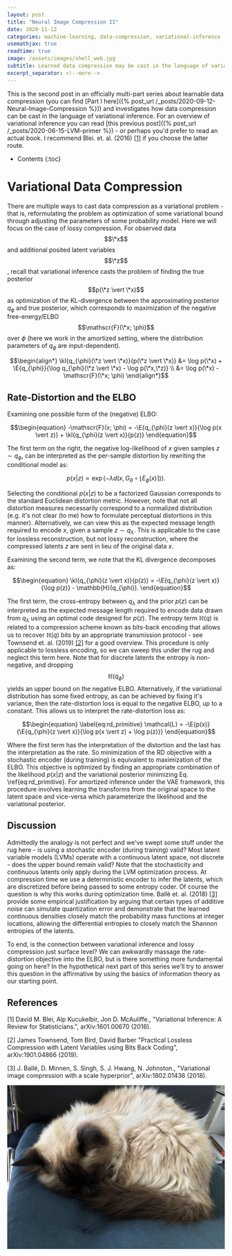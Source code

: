 ```yaml
---
layout: post
title: "Neural Image Compression II"
date: 2020-11-12
categories: machine-learning, data-compression, variational-inference
usemathjax: true
readtime: true
image: /assets/images/shell_web.jpg
subtitle: Learned data compression may be cast in the language of variational inference. We'll study this analogy for lossy compression, which leads us to learnable compression schemes based on latent variable models, generalizing autoencoder-based methods. 
excerpt_separator: <!--more-->
---
```


This is the second post in an officially multi-part series about learnable data compression (you can find [Part I here]({% post_url /_posts/2020-09-12-Neural-Image-Compression %})) and investigates how data compression can be cast in the language of variational inference. For an overview of variational inference you can read [this previous post]({% post_url /_posts/2020-06-15-LVM-primer %}) - or perhaps you'd prefer to read an actual book. I recommend Blei. et. al. (2016) [[1]](#1) if you choose the latter route. <!--more-->

* Contents
{:toc}

# Variational Data Compression
There are multiple ways to cast data compression as a variational problem - that is, reformulating the problem as optimization of some variational bound through adjusting the parameters of some probability model. Here we will focus on the case of lossy compression. For observed data $$\*x$$ and additional posited latent variables $$\*z$$, recall that variational inference casts the problem of finding the true posterior $$p(\*z \vert \*x)$$ as optimization of the KL-divergence between the approximating posterior $q_{\phi}$ and true posterior, which corresponds to maximization of the negative free-energy/ELBO $$\mathscr{F}(\*x; \phi)$$ over $\phi$ (here we work in the amortized setting, where the distribution parameters of $q_{\phi}$ are input-dependent).

$$\begin{align*}
    \kl{q_{\phi}(\*z \vert \*x)}{p(\*z \vert \*x)} &= \log p(\*x) + \E{q_{\phi}}{\log q_{\phi}(\*z \vert \*x) - \log  p(\*x,\*z)} \\
    &= \log p(\*x) - \mathscr{F}(\*x; \phi) 
\end{align*}$$

## Rate-Distortion and the ELBO

Examining one possible form of the (negative) ELBO:

$$\begin{equation}
    -\mathscr{F}(x; \phi) = -\E{q_{\phi}(z \vert x)}{\log p(x \vert z)} + \kl{q_{\phi}(z \vert x)}{p(z)}
\end{equation}$$

The first term on the right, the negative log-likelihood of $x$ given samples $z \sim q_{\phi}$, can be interpreted as the per-sample distortion by rewriting the conditional model as:

$$\begin{equation}
    p(x \vert z) \propto \exp\left(- \lambda d\left(x,G_{\theta} \circ  \lfloor E_{\phi}(x) \rceil\right)\right).
\end{equation}$$

Selecting the conditional $p(x \vert z)$ to be a factorized Gaussian corresponds to the standard Euclidean distortion metric. However, note that not all distortion measures necessarily correspond to a normalized distribution (e.g. it's not clear (to me) how to formulate perceptual distortions in this manner). Alternatively, we can view this as the expected message length required to encode $x$, given a sample $z \sim q_{\lambda}$. This is applicable to the case for lossless reconstruction, but not lossy reconstruction, where the compressed latents $z$ are sent in lieu of the original data $x$.

Examining the second term, we note that the KL divergence decomposes as:

$$\begin{equation}
    \kl{q_{\phi}(z \vert x)}{p(z)} = -\E{q_{\phi}(z \vert x)}{\log p(z)} - \mathbb{H}(q_{\phi}).
\end{equation}$$

The first term, the cross-entropy between $q_{\lambda}$ and the prior $p(z)$ can be interpreted as the expected message length required to encode data drawn from $q_{\lambda}$ using an optimal code designed for $p(z)$. The entropy term $\mathbb{H}(q)$ is related to a compression scheme known as bits-back encoding that allows us to recover $\mathbb{H}(q)$ bits by an appropriate transmission protocol - see Townsend et. al. (2019) [[2]](#2) for a good overview. This procedure is only applicable to lossless encoding, so we can sweep this under the rug and neglect this term here. Note that for discrete latents the entropy is non-negative, and dropping $$\mathbb{H}(q_{\phi})$$ yields an upper bound on the negative ELBO. Alternatively, if the variational distribution has some fixed entropy, as can be achieved by fixing it's variance, then the rate-distortion loss is equal to the negative ELBO, up to a constant. This allows us to interpret the rate-distortion loss as:

$$\begin{equation}
    \label{eq:rd_primitive}
    \mathcal{L} = -\E{p(x)}{\E{q_{\phi}(z \vert x)}{\log p(x \vert z) + \log p(z)}}
\end{equation}$$

Where the first term has the interpretation of the distortion and the last has the interpretation as the rate. So minimization of the RD objective with a stochastic encoder (during training) is equivalent to maximization of the ELBO. This objective is optimized by finding an appropriate combination of the likelihood $p(x \vert z)$ and the variational posterior minimizing Eq. \ref{eq:rd_primitive}. For amortized inference under the VAE framework, this procedure involves learning the transforms from the original space to the latent space and vice-versa which parameterize the likelihood and the variational posterior.

## Discussion

Admittedly the analogy is not perfect and we've swept some stuff under the rug here - is using a stochastic encoder (during training) valid? Most latent variable models (LVMs) operate with a continuous latent space, not discrete - does the upper bound remain valid? Note that the stochasticity and continuous latents only apply during the LVM optimization process. At compression time we use a deterministic encoder to infer the latents, which are discretized before being passed to some entropy coder. Of course the question is why this works during optimization time. Ballè et. al. (2018) [[3]](#3) provide some empirical justification by arguing that certain types of additive noise can simulate quantization error and demonstrate that the learned continuous densities closely match the probability mass functions at integer locations, allowing the differential entropies to closely match the Shannon entropies of the latents.

To end, is the connection between variational inference and lossy compression just surface level? We can awkwardly massage the rate-distortion objective into the ELBO, but is there something more fundamental going on here? In the hypothetical next part of this series we'll try to answer this question in the affirmative by using the basics of information theory as our starting point.

<!-- ## 1. Bits-Back Coding

The above discussion can be framed in terms of probabilistic models of the observed $$\*x$$ and latent $$\*z$$. Suppose we have a sender who wishes to communicate observation $$\*x$$ to a receiver. Assume both have access to some parametric generative model $$q_{\lambda}(\*z \vert \*x)$$ and probabilistic models $$p(\*x \vert \*z)$$, $$p(\*z)$$. Then the bits-back coding procedure for the sender reads:

1. Sample latent $$\*z \sim q_{\lambda}(\*z \vert \*x)$$.
2. Encode/transmit the observed data via $$p(\*x \vert \*z)$$
3. Encode/transmit the sampled latent via $$p(\*z)$$.

The receiver does the inverse of steps 2 and 3 to recover $$(\*x,\*z)$$, requiring an expected message length of $$-\E{q_{\lambda}}{\log p(\*x \vert \*z) + \log p(\*z)}$$. The expectation of this term over the data distribution corresponds to the rate-distortion objective with a (possibly parametric) value of $\beta$, where $$p(\*x \vert \*z) \propto \exp\left(-d(\*x,\*x')\right)$$. In particular, if the model $$p(\*x \vert \*z)$$ is taken be a Gaussian likelihood, this corresponds to the mean square loss. The additional bits used by the sender are recovered by encoding the latent sample via the $$q_{\lambda}(\*z \vert \*x)$$. The expected code length of these extra bits is $$-\E{q_{\lambda}}{\log q_{\lambda}(\*z \vert \*x)}$$, and the receiver gets these 'bits back' through the common generative model $$q_{\lambda}(\*z \vert \*x)$$. This means that the expected transmitted message length will be:

$$\E{q_{\lambda}}{\log q_{\lambda}(\*z \vert \*x) - \log p(\*x,\*z)}$$

This looks pretty familiar! Time for a quick detour into variational inference - for observed data $$\*x$$ and additional posited latent variables $$\*z$$, recall that variational inference casts the problem of finding the true posterior $$p(\*z \vert \*x)$$ as optimization of the KL-divergence between the approximating posterior $q_{\lambda}$ and true posterior, which corresponds to maximization of the free-energy $$\mathscr{F}(\*x; \lambda)$$ over $\lambda$.

$$\begin{align}
    \kl{q_{\lambda}(\*z)}{p(\*z \vert \*x)} &= \log p(x) + \E{q_{\lambda}}{\log q_{\lambda}(\*z \vert \*x) - \log  p(\*x,\*z)} \\
    &= \log p(\*x) - \mathscr{F}(\*x; \lambda) 
\end{align}$$

So we see that the expected message length under bits-back coding is equal to the free-energy $\mathscr{F}$ (or negative ELBO). So variational inference - maximizing the ELBO - can be interpreted as minimizing the expected message length using bits-back coding under the probabilistic models $$\{q_{\lambda}, p(\*z), p(\*x \vert \*z)\}$$. -->

<!-- ## 2. Entropy Model
The final probability model is a two-level hierarchial model where the latents are described by a Gaussian or logistic distribution with spatially adaptive parameters. The latents $$\*y$$ are assumed conditionally independent given the hyperlatents $$\*z$$. The latter is modelled using a non-parametric factorized density with the logits are predicted for each subpixel. This setup reflects a prior belief that the likelihood of neighbouring values in the latent obtain should be position-dependent - e.g. neighbouring values in the latent domain should have similar probability, while allowing a large degree of freedom for the hyperlatent values. -->

## References

<a id="1">[1]</a> 
David M. Blei, Alp Kucukelbir, Jon D. McAuliffe.,
"Variational Inference: A Review for Statisticians.",
arXiv:1601.00670 (2016).

<a id="2">[2]</a> 
James Townsend, Tom Bird, David Barber
"Practical Lossless Compression with Latent Variables using Bits Back Coding",
arXiv:1901.04866 (2019).

<a id="3">[3]</a> 
J. Ballé, D. Minnen, S. Singh, S. J. Hwang, N. Johnston.,
"Variational image compression with a scale hyperprior",
arXiv:1802.01436 (2018).

![grass](/assets/images/shell_cushion.jpg)
